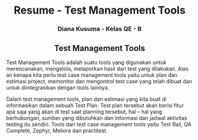 <h1 align="center">Resume - Test Management Tools</h1>
<h3 align="center">Diana Kusuma - Kelas QE - B</h3>

<h2 align="center">Test Management Tools</h2>

Test Management Tools adalah suatu tools yang digunakan untuk merencanakan, mengelola, melaporkan hasil dari test yang dilakukan. Alas an kenapa kita perlu test case management tools yaitu untuk plan dan estimasi project, memonitor dan mengontrol test case yang telah dibuat dan untuk diintegrasikan dengan tools lainnya.

Dalam test management tools, plan dan estimasi yang kita buat di informasikan dalam sebuah Test Plan. Test plan tersebut akan berisi fitur apa saja yang akan di test saat planning tersebut, hal – hal yang berhubungan, sumber yang dibutuhkan dan informasi dan jadwal aktivitas testing itu sendiri. Tools dari test case management tools yaitu Test Rail, QA Complete, Zephyr, Meliora dan practitest.
